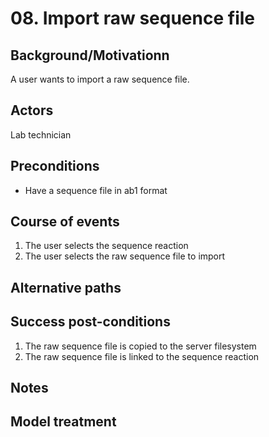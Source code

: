 # 08. Import raw sequence file

## Background/Motivationn

A user wants to import a raw sequence file.

## Actors
Lab technician

## Preconditions
- Have a sequence file in ab1 format

## Course of events
1. The user selects the sequence reaction
1. The user selects the raw sequence file to import

## Alternative paths


## Success post-conditions

1. The raw sequence file is copied to the server filesystem
1. The raw sequence file is linked to the sequence reaction

## Notes

## Model treatment
